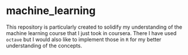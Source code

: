 # machine_learning

This repository is particularly created to solidify my understanding of the machine learning course that I just took in coursera. There I have used `octave` but I would also like to implement those in `R` for my better understanding of the concepts.   